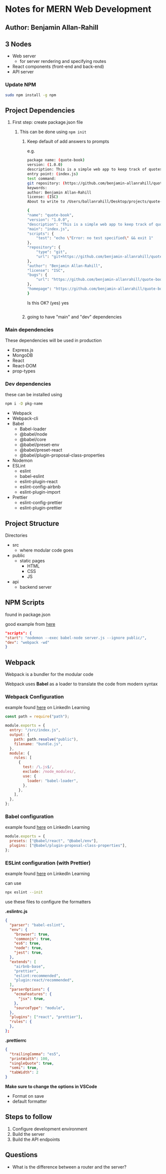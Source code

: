 # Notes for MERN Web Development

## Author: Benjamin Allan-Rahill

## 3 Nodes

- Web server
  - for server rendering and specifying routes
- React components (front-end and back-end)
- API server

### Update NPM

```bash
sudo npm install -g npm
```

## Project Dependencies

1. First step: create package.json file

   1. This can be done using `npm init`

      1. Keep default of add answers to prompts

         e.g.

         ```bash
         package name: (quote-book)
         version: (1.0.0)
         description: This is a simple web app to keep track of quotes
         entry point: (index.js)
         test command:
         git repository: (https://github.com/benjamin-allanrahill/quote-book.git)
         keywords:
         author: Benjamin Allan-Rahill
         license: (ISC)
         About to write to /Users/ballanrahill/Desktop/projects/quote-book/package.json:

         {
         "name": "quote-book",
         "version": "1.0.0",
         "description": "This is a simple web app to keep track of quotes ",
         "main": "index.js",
         "scripts": {
             "test": "echo \"Error: no test specified\" && exit 1"
         },
         "repository": {
             "type": "git",
             "url": "git+https://github.com/benjamin-allanrahill/quote-book.git"
         },
         "author": "Benjamin Allan-Rahill",
         "license": "ISC",
         "bugs": {
             "url": "https://github.com/benjamin-allanrahill/quote-book/issues"
         },
         "homepage": "https://github.com/benjamin-allanrahill/quote-book#readme"
         }
         ```


            Is this OK? (yes) yes
            ```
       1. going to have "main" and "dev" dependencies

### Main dependencies

These dependencies will be used in production

- Express.js
- MongoDB
- React
- React-DOM
- prop-types

### Dev dependencies

these can be installed using

```bash
npm i -D pkg-name
```

- Webpack
- Webpack-cli
- Babel
  - Babel-loader
  - @babel/node
  - @babel/core
  - @babel/preset-env
  - @babel/preset-react
  - @babel/plugin-proposal-class-properties
- Nodemon
- ESLint
  - eslint
  - babel-eslint
  - eslint-plugin-react
  - eslint-config-airbnb
  - eslint-plugin-import
- Prettier
  - eslint-config-prettier
  - eslint-plugin-prettier

## Project Structure

Directories

- src
  - where modular code goes
- public
  - static pages
    - HTML
    - CSS
    - JS
- api
  - backend server

## NPM Scripts

found in package.json

good example from [here](https://www.linkedin.com/learning/learning-full-stack-javascript-development-mongodb-node-and-react/project-structure-and-configurations?u=2213609)

```json
"scripts": {
"start": "nodemon --exec babel-node server.js --ignore public/",
"dev": "webpack -wd"
}
```

## Webpack

Webpack is a bundler for the modular code

Webpack uses **Babel** as a loader to translate the code from modern syntax

### Webpack Configuration

example found [here](https://www.linkedin.com/learning/learning-full-stack-javascript-development-mongodb-node-and-react/project-structure-and-configurations?u=2213609) on LinkedIn Learning

```js
const path = require("path");

module.exports = {
  entry: "/src/index.js",
  output: {
    path: path.resolve("public"),
    filename: "bundle.js",
  },
  module: {
    rules: [
      {
        test: /\.js$/,
        exclude: /node_modules/,
        use: {
          loader: "babel-loader",
        },
      },
    ],
  },
};
```

### Babel configuration

example found [here](https://www.linkedin.com/learning/learning-full-stack-javascript-development-mongodb-node-and-react/project-structure-and-configurations?u=2213609) on LinkedIn Learning

```js
module.exports = {
  presets: ["@babel/react", "@babel/env"],
  plugins: ["@babel/plugin-proposal-class-properties"],
};
```

### ESLint configuration (with Prettier)

example found [here](https://www.linkedin.com/learning/learning-full-stack-javascript-development-mongodb-node-and-react/project-structure-and-configurations?u=2213609) on LinkedIn Learning

can use

```bash
npx eslint --init
```

use these files to configure the formatters

**.eslintrc.js**

```json
{
  "parser": "babel-eslint",
  "env": {
    "browser": true,
    "commonjs": true,
    "es6": true,
    "node": true,
    "jest": true,
  },
  "extends": [
    "airbnb-base",
    "prettier",
    "eslint:recommended",
    "plugin:react/recommended",
  ],
  "parserOptions": {
    "ecmaFeatures": {
      "jsx": true,
    },
    "sourceType": "module",
  },
  "plugins": ["react", "prettier"],
  "rules": {
  },
};
```

**.prettierrc**

```json
{
  "trailingComma": "es5",
  "printWidth": 100,
  "singleQuote": true,
  "semi": true,
  "tabWidth": 2
}
```

**Make sure to change the options in VSCode**

- Format on save
- default formatter

## Steps to follow

1. Configure development environment
2. Build the server
3. Build the API endpoints

## Questions

- What is the difference between a router and the server?
